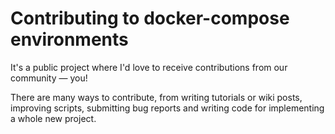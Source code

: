 # Contributing to docker-compose environments

It's a public project where I'd love to receive contributions from our community — you!

There are many ways to contribute, from writing tutorials or wiki posts, improving scripts, submitting bug reports and  writing code for implementing a whole new project.
